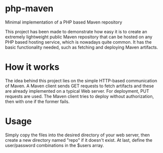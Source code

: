 # php-maven
Minimal implementation of a PHP based Maven repository

This project has been made to demonstrate how easy it is to create an extremely lightweight public Maven repository that can be hosted on any PHP based hosting service, which is nowadays quite common. It has the basic functionality needed, such as fetching and deploying Maven artifacts.

# How it works

The idea behind this project lies on the simple HTTP-based communication of Maven. A Maven client sends GET requests to fetch artifacts and these are already implemented on a typical Web server. For deployment, PUT requests are used. The Maven client tries to deploy without authorization, then with one if the former fails.

# Usage

Simply copy the files into the desired directory of your web server, then create a new directory named "repo" if it doesn't exist. At last, define the user/password combinations in the $users array.
